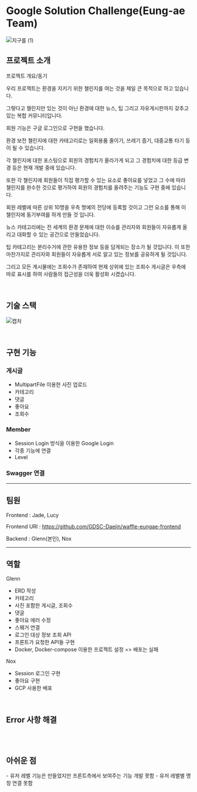 # Google Solution Challenge(Eung-ae Team)

<p align="center">
  
  ![지구를 (1)](https://user-images.githubusercontent.com/86887824/229299725-e2b25ec8-8acb-4de0-bcd6-44a2080d6f17.png)
  
</p>


## 프로젝트 소개

<p align="justify">
프로젝트 개요/동기
</p>

<p align="center">
  
  우리 프로젝트는 환경을 지키기 위한 챌린지를 여는 것을 제일 큰 목적으로 하고 있습니다.

  그렇다고 챌린지만 있는 것이 아닌 환경에 대한 뉴스, 팁 그리고 자유게시판까지 갖추고 있는 복합 커뮤니티입니다.

  회원 기능은 구글 로그인으로 구현을 했습니다.

  환경 보전 챌린지에 대한 카테고리로는 일회용품 줄이기, 쓰레기 줍기, 대중교통 타기 등이 될 수 있습니다. 

  각 챌린지에 대한 포스팅으로 회원의 경험치가 올라가게 되고 그 경험치에 대한 등급 변경 등은 현재 개발 중에 있습니다.

  또한 각 챌린지에 회원들이 직접 평가할 수 있는 요소로 좋아요를 넣었고 그 수에 따라 챌린지를 완수한 것으로 평가하여 회원의 경험치를 올려주는 기능도 구현 중에 있습니다.

  회원 레벨에 따른 상위 10명을 우측 명예의 전당에 등록할 것이고 그런 요소를 통해 이 챌린지에 동기부여를 하게 만들 것 입니다.

  뉴스 카테고리에는 전 세계의 환경 문제에 대한 이슈를 관리자와 회원들이 자유롭게 올리고 대화할 수 있는 공간으로 만들었습니다.

  팁 카테고리는 분리수거에 관한 유용한 정보 등을 담게되는 장소가 될 것입니다. 이 또한 마찬가지로 관리자와 회원들이 자유롭게 서로 알고 있는 정보를 공유하게 될 것입니다.

  그리고 모든 게시물에는 조회수가 존재하여 현재 상위에 있는 조회수 게시글은 우측에 따로 표시를 하여 사람들의 접근성을 더욱 활성화 시켰습니다.
</p>

<br>

## 기술 스택

![캡처](https://user-images.githubusercontent.com/86887824/229299456-33a1b97e-1fd3-44b1-9477-611455b6c9ec.PNG)

<br>

## 구현 기능

### 게시글
- MultipartFile 이용한 사진 업로드
- 카테고리
- 댓글
- 좋아요
- 조회수

### Member
- Session Login 방식을 이용한 Google Login
- 각종 기능에 연결
- Level

### Swagger 연결

---

## 팀원

Frontend : Jade, Lucy

Frontend URI : https://github.com/GDSC-Daejin/waffle-eungae-frontend

Backend : Glenn(본인), Nox

---

## 역할

Glenn
- ERD 작성
- 카테고리
- 사진 포함한 게시글, 조회수
- 댓글
- 좋아요 에러 수정
- 스웨거 연결
- 로그인 대상 정보 조회 API
- 프론트가 요청한 API들 구현
- Docker, Docker-compose 이용한 프로젝트 설정 => 배포는 실패

Nox
- Session 로그인 구현
- 좋아요 구현
- GCP 사용한 배포

<br>

## Error 사항 해결



<br>


<br>

## 아쉬운 점

<p align="justify">
- 유저 레벨 기능은 만들었지만 프론트측에서 보여주는 기능 개발 못함
- 유저 레벨별 명칭 연결 못함
</p>

<br>

